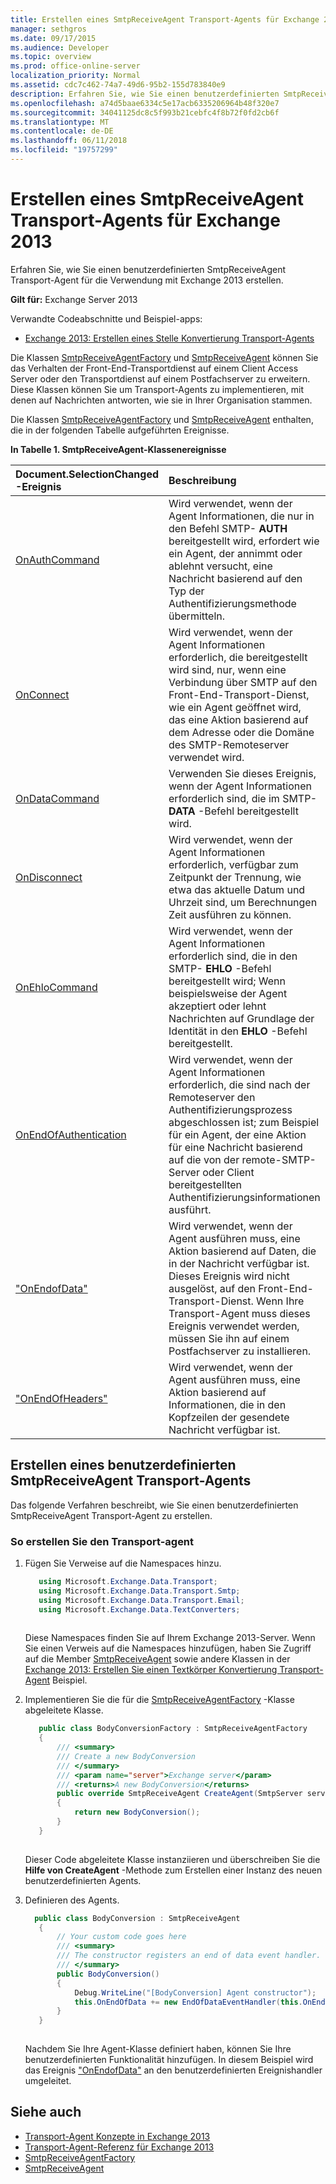 ```yaml
---
title: Erstellen eines SmtpReceiveAgent Transport-Agents für Exchange 2013
manager: sethgros
ms.date: 09/17/2015
ms.audience: Developer
ms.topic: overview
ms.prod: office-online-server
localization_priority: Normal
ms.assetid: cdc7c462-74a7-49d6-95b2-155d783840e9
description: Erfahren Sie, wie Sie einen benutzerdefinierten SmtpReceiveAgent Transport-Agent für die Verwendung mit Exchange 2013 erstellen.
ms.openlocfilehash: a74d5baae6334c5e17acb6335206964b48f320e7
ms.sourcegitcommit: 34041125dc8c5f993b21cebfc4f8b72f0fd2cb6f
ms.translationtype: MT
ms.contentlocale: de-DE
ms.lasthandoff: 06/11/2018
ms.locfileid: "19757299"
---
```

# <a name="create-an-smtpreceiveagent-transport-agent-for-exchange-2013"></a>Erstellen eines SmtpReceiveAgent Transport-Agents für Exchange 2013

Erfahren Sie, wie Sie einen benutzerdefinierten SmtpReceiveAgent Transport-Agent für die Verwendung mit Exchange 2013 erstellen.
  
**Gilt für:** Exchange Server 2013
  
Verwandte Codeabschnitte und Beispiel-apps:

- [Exchange 2013: Erstellen eines Stelle Konvertierung Transport-Agents](http://code.msdn.microsoft.com/Exchange/Exchange-2013-Build-a-body-ed36ecb0)
  
Die Klassen [SmtpReceiveAgentFactory](https://msdn.microsoft.com/library/Microsoft.Exchange.Data.Transport.Smtp.SmtpReceiveAgentFactory.aspx) und [SmtpReceiveAgent](https://msdn.microsoft.com/library/Microsoft.Exchange.Data.Transport.Smtp.SmtpReceiveAgent.aspx) können Sie das Verhalten der Front-End-Transportdienst auf einem Client Access Server oder den Transportdienst auf einem Postfachserver zu erweitern. Diese Klassen können Sie um Transport-Agents zu implementieren, mit denen auf Nachrichten antworten, wie sie in Ihrer Organisation stammen. 
  
Die Klassen [SmtpReceiveAgentFactory](https://msdn.microsoft.com/library/Microsoft.Exchange.Data.Transport.Smtp.SmtpReceiveAgentFactory.aspx) und [SmtpReceiveAgent](https://msdn.microsoft.com/library/Microsoft.Exchange.Data.Transport.Smtp.SmtpReceiveAgent.aspx) enthalten, die in der folgenden Tabelle aufgeführten Ereignisse. 
  
**In Tabelle 1. SmtpReceiveAgent-Klassenereignisse**

|Document.SelectionChanged **-Ereignis**|**Beschreibung**|
|:-----|:-----|
|[OnAuthCommand](https://msdn.microsoft.com/library/Microsoft.Exchange.Data.Transport.Smtp.SmtpReceiveAgent.OnAuthCommand.aspx) <br/> |Wird verwendet, wenn der Agent Informationen, die nur in den Befehl SMTP- **AUTH** bereitgestellt wird, erfordert wie ein Agent, der annimmt oder ablehnt versucht, eine Nachricht basierend auf den Typ der Authentifizierungsmethode übermitteln.  <br/> |
|[OnConnect](https://msdn.microsoft.com/library/Microsoft.Exchange.Data.Transport.Smtp.SmtpReceiveAgent.OnConnect.aspx) <br/> |Wird verwendet, wenn der Agent Informationen erforderlich, die bereitgestellt wird sind, nur, wenn eine Verbindung über SMTP auf den Front-End-Transport-Dienst, wie ein Agent geöffnet wird, das eine Aktion basierend auf dem Adresse oder die Domäne des SMTP-Remoteserver verwendet wird.  <br/> |
|[OnDataCommand](https://msdn.microsoft.com/library/Microsoft.Exchange.Data.Transport.Smtp.SmtpReceiveAgent.OnDataCommand.aspx) <br/> |Verwenden Sie dieses Ereignis, wenn der Agent Informationen erforderlich sind, die im SMTP- **DATA** -Befehl bereitgestellt wird.  <br/> |
|[OnDisconnect](https://msdn.microsoft.com/library/Microsoft.Exchange.Data.Transport.Smtp.SmtpReceiveAgent.OnDisconnect.aspx) <br/> |Wird verwendet, wenn der Agent Informationen erforderlich, verfügbar zum Zeitpunkt der Trennung, wie etwa das aktuelle Datum und Uhrzeit sind, um Berechnungen Zeit ausführen zu können.  <br/> |
|[OnEhloCommand](https://msdn.microsoft.com/library/Microsoft.Exchange.Data.Transport.Smtp.SmtpReceiveAgent.OnEhloCommand.aspx) <br/> |Wird verwendet, wenn der Agent Informationen erforderlich sind, die in den SMTP- **EHLO** -Befehl bereitgestellt wird; Wenn beispielsweise der Agent akzeptiert oder lehnt Nachrichten auf Grundlage der Identität in den **EHLO** -Befehl bereitgestellt.  <br/> |
|[OnEndOfAuthentication](https://msdn.microsoft.com/library/Microsoft.Exchange.Data.Transport.Smtp.SmtpReceiveAgent.OnEndOfAuthentication.aspx) <br/> |Wird verwendet, wenn der Agent Informationen erforderlich, die sind nach der Remoteserver den Authentifizierungsprozess abgeschlossen ist; zum Beispiel für ein Agent, der eine Aktion für eine Nachricht basierend auf die von der remote-SMTP-Server oder Client bereitgestellten Authentifizierungsinformationen ausführt.  <br/> |
|["OnEndofData"](https://msdn.microsoft.com/library/Microsoft.Exchange.Data.Transport.Smtp.SmtpReceiveAgent.OnEndOfData.aspx) <br/> |Wird verwendet, wenn der Agent ausführen muss, eine Aktion basierend auf Daten, die in der Nachricht verfügbar ist. Dieses Ereignis wird nicht ausgelöst, auf den Front-End-Transport-Dienst. Wenn Ihre Transport-Agent muss dieses Ereignis verwendet werden, müssen Sie ihn auf einem Postfachserver zu installieren.  <br/> |
|["OnEndOfHeaders"](https://msdn.microsoft.com/library/Microsoft.Exchange.Data.Transport.Smtp.SmtpReceiveAgent.OnEndOfHeaders.aspx) <br/> |Wird verwendet, wenn der Agent ausführen muss, eine Aktion basierend auf Informationen, die in den Kopfzeilen der gesendete Nachricht verfügbar ist.  <br/> |
   
## <a name="creating-a-custom-smtpreceiveagent-transport-agent"></a>Erstellen eines benutzerdefinierten SmtpReceiveAgent Transport-Agents

Das folgende Verfahren beschreibt, wie Sie einen benutzerdefinierten SmtpReceiveAgent Transport-Agent zu erstellen. 
  
### <a name="to-create-the-transport-agent"></a>So erstellen Sie den Transport-agent

1. Fügen Sie Verweise auf die Namespaces hinzu.
    
   ```cs
      using Microsoft.Exchange.Data.Transport;
      using Microsoft.Exchange.Data.Transport.Smtp;
      using Microsoft.Exchange.Data.Transport.Email;
      using Microsoft.Exchange.Data.TextConverters;
  
   ```

   Diese Namespaces finden Sie auf Ihrem Exchange 2013-Server. Wenn Sie einen Verweis auf die Namespaces hinzufügen, haben Sie Zugriff auf die Member [SmtpReceiveAgent](https://msdn.microsoft.com/library/Microsoft.Exchange.Data.Transport.Smtp.SmtpReceiveAgent.aspx) sowie andere Klassen in der [Exchange 2013: Erstellen Sie einen Textkörper Konvertierung Transport-Agent](http://code.msdn.microsoft.com/Exchange/Exchange-2013-Build-a-body-ed36ecb0) Beispiel. 
    
2. Implementieren Sie die für die [SmtpReceiveAgentFactory](https://msdn.microsoft.com/library/Microsoft.Exchange.Data.Transport.Smtp.SmtpReceiveAgentFactory.aspx) -Klasse abgeleitete Klasse. 
    
   ```cs
      public class BodyConversionFactory : SmtpReceiveAgentFactory
      {
          /// <summary>
          /// Create a new BodyConversion
          /// </summary>
          /// <param name="server">Exchange server</param>
          /// <returns>A new BodyConversion</returns>
          public override SmtpReceiveAgent CreateAgent(SmtpServer server)
          {
              return new BodyConversion();
          }
      }
  
   ```

   Dieser Code abgeleitete Klasse instanziieren und überschreiben Sie die **Hilfe von CreateAgent** -Methode zum Erstellen einer Instanz des neuen benutzerdefinierten Agents. 
    
3. Definieren des Agents.
    
   ```cs
     public class BodyConversion : SmtpReceiveAgent
      {
          // Your custom code goes here
          /// <summary>
          /// The constructor registers an end of data event handler.
          /// </summary>
          public BodyConversion()
          {
              Debug.WriteLine("[BodyConversion] Agent constructor");
              this.OnEndOfData += new EndOfDataEventHandler(this.OnEndOfDataHandler);
          }
      }
  
   ```

   Nachdem Sie Ihre Agent-Klasse definiert haben, können Sie Ihre benutzerdefinierten Funktionalität hinzufügen. In diesem Beispiel wird das Ereignis ["OnEndofData"](https://msdn.microsoft.com/library/Microsoft.Exchange.Data.Transport.Smtp.SmtpReceiveAgent.OnEndOfData.aspx) an den benutzerdefinierten Ereignishandler umgeleitet. 
    
## <a name="see-also"></a>Siehe auch

- [Transport-Agent Konzepte in Exchange 2013](transport-agent-concepts-in-exchange-2013.md)    
- [Transport-Agent-Referenz für Exchange 2013](transport-agent-reference-for-exchange-2013.md)    
- [SmtpReceiveAgentFactory](https://msdn.microsoft.com/library/Microsoft.Exchange.Data.Transport.Smtp.SmtpReceiveAgentFactory.aspx)    
- [SmtpReceiveAgent](https://msdn.microsoft.com/library/Microsoft.Exchange.Data.Transport.Smtp.SmtpReceiveAgent.aspx)
    

